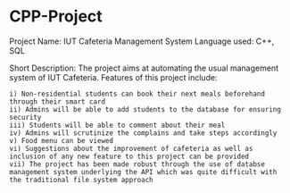 # CPP-Project
Project Name: IUT Cafeteria Management System
Language used: C++, SQL

Short Description:
The project aims at automating the usual management system of IUT Cafeteria. Features of this project include:

    i) Non-residential students can book their next meals beforehand through their smart card
    ii) Admins will be able to add students to the database for ensuring security
    iii) Students will be able to comment about their meal
    iv) Admins will scrutinize the complains and take steps accordingly
    v) Food menu can be viewed
    vi) Suggestions about the improvement of cafeteria as well as inclusion of any new feature to this project can be provided
    vii) The project has been made robust through the use of databse management system underlying the API which was quite difficult with the traditional file system approach

